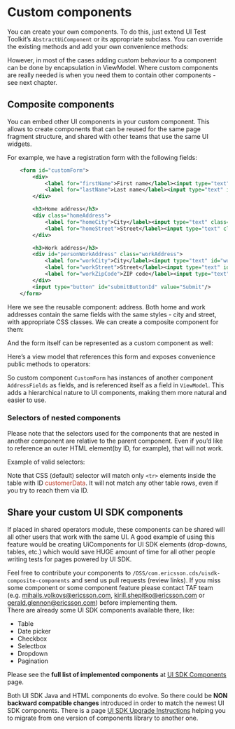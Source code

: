 <head>
   <title>UI Test Toolkit - Custom components</title>
</head>

# Custom components

You can create your own components. To do this, just extend UI Test Toolkit’s `AbstractUiComponent` or its appropriate subclass. You can override the existing methods and add your own convenience methods:

<!-- MACRO{snippet|id=SURNAME_FIELD_EXAMPLE|file=ui-test-modules/ui-test-web/src/test/java/com/ericsson/cifwk/taf/ui/examples/SurnameField.java} -->

However, in most of the cases adding custom behaviour to a component can be done by encapsulation in ViewModel. Where custom components are
really needed is when you need them to contain other components - see next chapter.

## Composite components

You can embed other UI components in your custom component. This allows to create components that can be reused for the 
same page fragment structure, and shared with other teams that use the same UI widgets.

For example, we have a registration form with the following fields:

```xml
    <form id="customForm">
        <div>
            <label for="firstName">First name</label><input type="text" id="firstName" name="firstName" class="credential"/>
            <label for="lastName">Last name</label><input type="text" id="lastName" name="lastName" class="credential"/>
        </div>

        <h3>Home address</h3>
        <div class="homeAddress">
            <label for="homeCity">City</label><input type="text" class="city" id="homeCity"/>
            <label for="homeStreet">Street</label><input type="text" class="street" id="homeStreet"/>
        </div>

        <h3>Work address</h3>
        <div id="personWorkAddress" class="workAddress">
            <label for="workCity">City</label><input type="text" id="workCity" class="city" value=""/>
            <label for="workStreet">Street</label><input type="text" id="workStreet" class="street" value=""/>
            <label for="workZipCode">ZIP code</label><input type="text" id="workZipCode" class="zip" value="ZIP-1234"/>
        </div>
        <input type="button" id="submitButtonId" value="Submit"/>
    </form>
```

Here we see the reusable component: address. Both home and work addresses contain the same fields with the same styles - city and
street, with appropriate CSS classes. We can create a composite component for them:

<!-- MACRO{snippet|id=ADDRESS_FIELDS_COMPONENT|file=ui-test-modules/ui-test-web/src/test/java/com/ericsson/cifwk/taf/ui/examples/AddressFields.java} -->

And the form itself can be represented as a custom component as well:

<!-- MACRO{snippet|id=CUSTOM_FORM_COMPONENT|file=ui-test-modules/ui-test-web/src/test/java/com/ericsson/cifwk/taf/ui/examples/CustomForm.java} -->

Here’s a view model that references this form and exposes convenience public methods to operators:

<!-- MACRO{snippet|id=CUSTOM_WIDGET_PAGE|file=ui-test-modules/ui-test-web/src/test/java/com/ericsson/cifwk/taf/ui/examples/CustomWidgetPage.java} -->

So custom component `CustomForm` has instances of another component `AddressFields` as fields,
and is referenced itself as a field in `ViewModel`. This adds a hierarchical nature to UI components, making them more natural and easier to use.

### Selectors of nested components

Please note that the selectors used for the components that are nested in another component are relative to the parent component.
Even if you’d like to reference an outer HTML element(by ID, for example), that will not work.

Example of valid selectors:

<!-- MACRO{snippet|id=REGISTRATION_DATA_VM|file=ui-test-modules/ui-test-web/src/test/java/com/ericsson/cifwk/taf/ui/examples/RegistrationData.java} -->

<!-- MACRO{snippet|id=CUSTOMER_DATA_TABLE_COMPONENT|file=ui-test-modules/ui-test-web/src/test/java/com/ericsson/cifwk/taf/ui/examples/CustomerDataTable.java} -->

Note that CSS (default) selector will match only `<tr>` elements inside the table with ID <span style="color:#ba3925;">customerData</span>. It will not match any other table rows, even if you try to reach them via ID.

## Share your custom UI SDK components

If placed in shared operators module, these components can be shared will all other users that work with the same UI. A good example of using
this feature would be creating UiComponents for UI SDK elements (drop-downs, tables, etc.) which would save HUGE amount of time for all other
people writing tests for pages powered by UI SDK.

Feel free to contribute your components to `/OSS/com.ericsson.cds/uisdk-composite-components` and send us pull requests (review links). 
If you miss some component or some component feature please contact TAF team 
(e.g. mihails.volkovs@ericsson.com, kirill.shepitko@ericsson.com or gerald.glennon@ericsson.com) before implementing them.
<br/>
There are already some UI SDK components available there, like:

* Table
* Date picker
* Checkbox
* Selectbox
* Dropdown
* Pagination

Please see the **full list of implemented components** at [UI SDK Components](https://confluence-nam.lmera.ericsson.se/display/TAF/UI-SDK+Composite+Components "Your contribution is welcome") page.

Both UI SDK Java and HTML components do evolve. So there could be **NON backward compatible changes** introduced in order to match the newest UI SDK components. There is a page [UI SDK Upgrade Instructions](https://confluence-nam.lmera.ericsson.se/display/TAF/UI-SDK+Composite+Components+upgrading+instructions "New library contains the latest features and bug fixes") helping you to migrate from one version of components library to another one.
